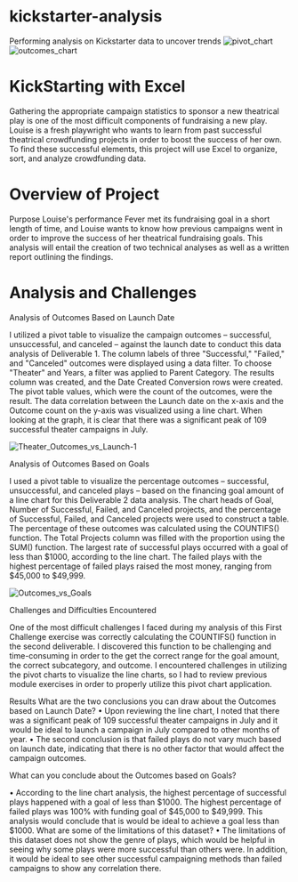 # kickstarter-analysis
Performing analysis on Kickstarter data to uncover trends
![pivot_chart](https://user-images.githubusercontent.com/99696816/154185446-6c08184d-6a4d-4eea-9e37-9ff81e34e894.png)
![outcomes_chart](https://user-images.githubusercontent.com/99696816/154185573-06e32e9c-ba62-45c8-a2e9-00161e287dad.png)
# KickStarting with Excel
Gathering the appropriate campaign statistics to sponsor a new theatrical play is one of the most difficult components of fundraising a new play. Louise is a fresh playwright who wants to learn from past successful theatrical crowdfunding projects in order to boost the success of her own. To find these successful elements, this project will use Excel to organize, sort, and analyze crowdfunding data.
# Overview of Project
Purpose
Louise's performance Fever met its fundraising goal in a short length of time, and Louise wants to know how previous campaigns went in order to improve the success of her theatrical fundraising goals. This analysis will entail the creation of two technical analyses as well as a written report outlining the findings.
# Analysis and Challenges
Analysis of Outcomes Based on Launch Date

I utilized a pivot table to visualize the campaign outcomes – successful, unsuccessful, and canceled – against the launch date to conduct this data analysis of Deliverable 1. The column labels of three "Successful," "Failed," and "Canceled" outcomes were displayed using a data filter. To choose "Theater" and Years, a filter was applied to Parent Category. The results column was created, and the Date Created Conversion rows were created. The pivot table values, which were the count of the outcomes, were the result. The data correlation between the Launch date on the x-axis and the Outcome count on the y-axis was visualized using a line chart. When looking at the graph, it is clear that there was a significant peak of 109 successful theater campaigns in July.

![Theater_Outcomes_vs_Launch-1](https://user-images.githubusercontent.com/99696816/157382363-d7862854-eeb0-4b17-b320-6557125549de.png)

 
Analysis of Outcomes Based on Goals

I used a pivot table to visualize the percentage outcomes – successful, unsuccessful, and canceled plays – based on the financing goal amount of a line chart for this Deliverable 2 data analysis. The chart heads of Goal, Number of Successful, Failed, and Canceled projects, and the percentage of Successful, Failed, and Canceled projects were used to construct a table. The percentage of these outcomes was calculated using the COUNTIFS() function. The Total Projects column was filled with the proportion using the SUM() function. The largest rate of successful plays occurred with a goal of less than $1000, according to the line chart. The failed plays with the highest percentage of failed plays raised the most money, ranging from $45,000 to $49,999.

![Outcomes_vs_Goals](https://user-images.githubusercontent.com/99696816/157382557-90ceece1-51d7-44c4-8c6e-327bc2ee7500.png)

 
Challenges and Difficulties Encountered

One of the most difficult challenges I faced during my analysis of this First Challenge exercise was correctly calculating the COUNTIFS() function in the second deliverable. I discovered this function to be challenging and time-consuming in order to the get the correct range for the goal amount, the correct subcategory, and outcome. I encountered challenges in utilizing the pivot charts to visualize the line charts, so I had to review previous module exercises in order to properly utilize this pivot chart application. 

Results
What are the two conclusions you can draw about the Outcomes based on Launch Date?
•	Upon reviewing the line chart, I noted that there was a significant peak of 109 successful theater campaigns in July and it would be ideal to launch a campaign in July compared to other months of year.
•	The second conclusion is that failed plays do not vary much based on launch date, indicating that there is no other factor that would affect the campaign outcomes.

What can you conclude about the Outcomes based on Goals?

•	According to the line chart analysis, the highest percentage of successful plays happened with a goal of less than $1000. The highest percentage of failed plays was 100% with funding goal of $45,000 to $49,999. This analysis would conclude that is would be ideal to achieve a goal less than $1000.
What are some of the limitations of this dataset?
•	The limitations of this dataset does not show the genre of plays, which would be helpful in seeing why some plays were more successful than others were. In addition, it would be ideal to see other successful campaigning methods than failed campaigns to show any correlation there.


